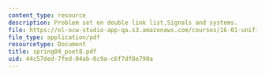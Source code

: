 ```yaml
---
content_type: resource
description: Problem set on double link list,Signals and systems.
file: https://ol-ocw-studio-app-qa.s3.amazonaws.com/courses/16-01-unified-engineering-i-ii-iii-iv-fall-2005-spring-2006/44c57ded7fed04ab0c9ac6f7df8e790a_spring04_pset8.pdf
file_type: application/pdf
resourcetype: Document
title: spring04_pset8.pdf
uid: 44c57ded-7fed-04ab-0c9a-c6f7df8e790a
---
```

